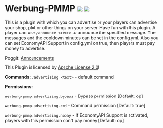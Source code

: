 
# Werbung-PMMP  [![](https://poggit.pmmp.io/shield.state/Werbung-PMMP)](https://poggit.pmmp.io/p/Werbung-PMMP) [![](https://poggit.pmmp.io/shield.dl/Werbung-PMMP)](https://poggit.pmmp.io/p/Werbung-PMMP)
This is a plugin with which you can advertise or your players can advertise your shop, plot or other things on your server. Have fun with this plugin. A player can use `/announce <text>` to announce the specified message. The messages and the cooldown minutes can be set in the config.yml. Also you can set EconomyAPI Support in config.yml on true, then players must pay money to advertise.

Poggit: <a href="https://poggit.pmmp.io/p/Announcements">Announcements</a>


This Plugin is licensed by [Apache License 2.0](/LICENSE)!


**Commands:**
`/advertising <text>` - default command

**Permissions:**

`werbung-pmmp.advertising.bypass` - Bypass permission [Default: op]

`werbung-pmmp.advertising.cmd` - Command permission [Default: true]

`werbung-pmmp.advertising.nopay` - If EconomyAPI Support is activated, players with this permission don't pay money [Default: op]